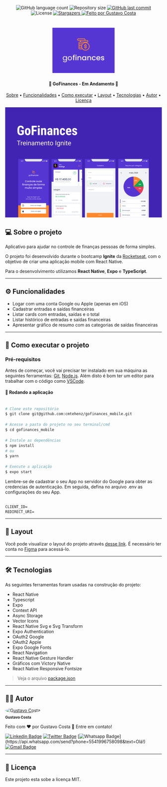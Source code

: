 <p align="center">
  <img alt="GitHub language count" src="https://img.shields.io/github/languages/count/cmtehenz/gofinances_mobile?color=%2304D361&style=for-the-badge">

  <img alt="Repository size" src="https://img.shields.io/github/repo-size/cmtehenz/gofinances_mobile?style=for-the-badge">

  <a href="https://github.com/cmtehenz/gofinances_mobile/commits/main">
    <img alt="GitHub last commit" src="https://img.shields.io/github/last-commit/cmtehenz/gofinances_mobile?style=for-the-badge">
  </a>

   <img alt="License" src="https://img.shields.io/badge/license-MIT-brightgreen?style=for-the-badge">
   <a href="https://github.com/cmtehenz/gofinances_mobile/stargazers">
    <img alt="Stargazers" src="https://img.shields.io/github/stars/cmtehenz/gofinances_mobile?style=for-the-badge">
  </a>

  <a href="#">
    <img alt="Feito por Gustavo Costa" src="https://img.shields.io/badge/feito%20por-Gustavo%20Costa-%231b9?style=for-the-badge">
  </a>

</p>
<h1 align="center">
    <img alt="go-finances" title="#go-finances" src="https://raw.githubusercontent.com/cmtehenz/gofinances_mobile/master/src/assets/icon.png" width="200px" />
</h1>

<h4 align="center">
	🏁  GoFinances - Em Andamento 🏁
</h4>

<p align="center">
 <a href="#--sobre-o-projeto">Sobre</a> •
 <a href="#-%EF%B8%8F-funcionalidades">Funcionalidades</a> •
 <a href="#--como-executar-o-projeto">Como executar</a> •
 <a href="#--layout">Layout</a> •
 <a href="#--tecnologias">Tecnologias</a> •
 <a href="#--autor">Autor</a> •
 <a href="#--licença">Licença</a>
</p>

![](https://raw.githubusercontent.com/cmtehenz/gofinances_mobile/master/src/assets/cover.png)

## [](https://github.com/cmtehenz/gofinances_mobile#--sobre-o-projeto) 💻 Sobre o projeto

Aplicativo para ajudar no controle de finanças pessoas de forma simples.

O projeto foi desenvolvido durante o bootcamp **Ignite** da [Rocketseat](https://www.rocketseat.com.br/), com o objetivo de criar uma aplicação mobile com React Native.

Para o desenvolvimento utilizamos **React Native**, **Expo** e **TypeScript**.

---

## [](https://github.com/cmtehenz/cmtehenz/gofinances_mobile#-%EF%B8%8F-funcionalidades) ⚙️ Funcionalidades

- Logar com uma conta Google ou Apple (apenas em iOS)
- Cadastrar entradas e saídas financeiras
- Listar cards com entradas, saídas e o total
- Listar histórico de entradas e saídas financeiras
- Apresentar gráfico de resumo com as categorias de saídas financeiras

---

## [](https://github.com/cmtehenz/cmtehenz/gofinances_mobile#--como-executar-o-projeto) 🚀 Como executar o projeto

### Pré-requisitos

Antes de começar, você vai precisar ter instalado em sua máquina as seguintes ferramentas:
[Git](https://git-scm.com), [Node.js](https://nodejs.org/en/).
Além disto é bom ter um editor para trabalhar com o código como [VSCode](https://code.visualstudio.com/).

#### 🧭 Rodando a aplicação

```bash

# Clone este repositório
$ git clone git@github.com:cmtehenz/gofinances_mobile.git

# Acesse a pasta do projeto no seu terminal/cmd
$ cd gofinances_mobile

# Instale as dependências
$ npm install
# ou
$ yarn

# Execute a aplicação
$ expo start

```

Lembre-se de cadastrar o seu App no servidor do Google para obter as credencias de autenticação. Em seguida, defina no arquivo .env as configurações do seu App.

```

CLIENT_ID=
REDIRECT_URI=

```

---

## [](https://github.com/cmtehenz/gofinances_mobile#--layout) 🔖 Layout

Você pode visualizar o layout do projeto através [desse link](https://www.figma.com/file/iqwSYiLThiSajHqWAQyVXO/GoFinances-Ignite?node-id=5154%3A131). É necessário ter conta no [Figma](http://figma.com/) para acessá-lo.

---

## [](https://github.com/cmtehenz/gofinances_mobile#--tecnologias) 🛠 Tecnologias

As seguintes ferramentas foram usadas na construção do projeto:

- React Native
- Typescript
- Expo
- Context API
- Async Storage
- Vector Icons
- React Native Svg e Svg Transform
- Expo Authentication
- OAuth2 Google
- OAuth2 Apple
- Expo Google Fonts
- React Navigation
- React Native Gesture Handler
- Gráficos com Victory Native
- React Native Responsive Fontsize

> Veja o arquivo [package.json](https://github.com/cmtehenz/gofinances_mobile/blob/main/web/package.json)

---

## [](https://github.com/cmtehenz/gofinances_mobile#--autor) 👨‍🚀 Autor

<a href="https://brunosaibert.com.br/">
 <img style="border-radius: 50%;" src="https://avatars2.githubusercontent.com/u/40339324?s=460&u=4f5a7b83aa4e018b4eccbeaa1f6a6b8b04e0e4b7&v=4" width="100px;" alt="Gustavo Costa"/>
 <br />
 <sub><b>Gustavo Costa</b></sub></a>
 <br />

Feito com ❤️ por Gustavo Costa 👋 Entre em contato!

[![Linkedin Badge](https://img.shields.io/badge/-LinkedIn-blue?style=for-the-badge&logo=Linkedin&logoColor=white&link=https://www.linkedin.com/in/brunohenriquesaibert/)](https://www.linkedin.com/in/brunohenriquesaibert/)
[![Twitter Badge](https://img.shields.io/badge/-Twitter-1ca0f1?style=for-the-badge&labelColor=1ca0f1&logo=twitter&logoColor=white&link=https://twitter.com/bh_saibert)](https://twitter.com/bh_saibert)
[![Whatsapp Badge](https://img.shields.io/badge/-Whatsapp-4CA143?style=for-the-badge&labelColor=4CA143&logo=whatsapp&logoColor=white&link=https://api.whatsapp.com/send?phone=5541996758098&text=Olá!)](https://api.whatsapp.com/send?phone=5541996758098&text=Olá!)
[![Gmail Badge](https://img.shields.io/badge/-Gmail-c14438?style=for-the-badge&logo=Gmail&logoColor=white&link=mailto:brunosaibert@gmail.com)](mailto:brunosaibert@gmail.com)

---

## [](https://github.com/BrunoSaibert/go-finances#--licença) 📝 Licença

Este projeto esta sobe a licença MIT.